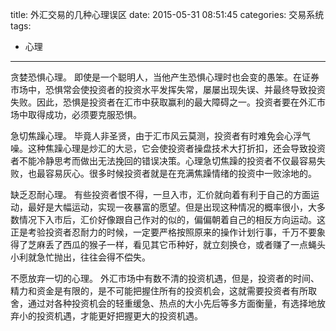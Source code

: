 title: 外汇交易的几种心理误区
date: 2015-05-31 08:51:45
categories: 交易系统
tags: 
- 心理
---

贪婪恐惧心理。
即使是一个聪明人，当他产生恐惧心理时也会变的愚笨。在证券市场中，恐惧常会使投资者的投资水平发挥失常，屡屡出现失误、并最终导致投资失败。因此，恐惧是投资者在汇市中获取赢利的最大障碍之一。投资者要在外汇市场中取得成功，必须要克服恐惧。

急切焦躁心理。
毕竟人非圣贤，由于汇市风云莫测，投资者有时难免会心浮气噪。这种焦躁心理是炒汇的大忌，它会使投资者操盘技术大打折扣，还会导致投资者不能冷静思考而做出无法挽回的错误决策。心理急切焦躁的投资者不仅最容易失败，也最容易灰心。很多时候投资者就是在充满焦躁情绪的投资中一败涂地的。

缺乏忍耐心理。
有些投资者恨不得，一旦入市，汇价就向着有利于自己的方面运动，最好是大幅运动，实现一夜暴富的愿望。但是出现这种情况的概率很小，大多数情况下入市后，汇价好像跟自己作对的似的，偏偏朝着自己的相反方向运动。这正是考验投资者忍耐力的时候，一定要严格按照原来的操作计划行事，千万不要象得了芝麻丢了西瓜的猴子一样，看见其它币种好，就立刻换仓，或者赚了一点蝇头小利就急忙抛出，往往会得不偿失。

不愿放弃一切的心理。
外汇市场中有数不清的投资机遇，但是，投资者的时间、精力和资金是有限的，是不可能把握住所有的投资机会，这就需要投资者有所取舍，通过对各种投资机会的轻重缓急、热点的大小先后等多方面衡量，有选择地放弃小的投资机遇，才能更好把握更大的投资机遇。

